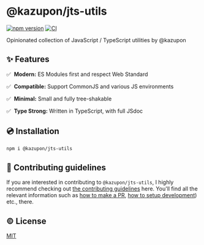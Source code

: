 # @kazupon/jts-utils

[![npm version][npm-version-src]][npm-version-href]
[![CI][ci-src]][ci-href]

Opinionated collection of JavaScript / TypeScript utilities by @kazupon

## ✨ Features

✅️ &nbsp;**Modern:** ES Modules first and respect Web Standard

✅️ &nbsp;**Compatible:** Support CommonJS and various JS environments

✅️️ &nbsp;**Minimal:** Small and fully tree-shakable

✅️️ &nbsp;**Type Strong:** Written in TypeScript, with full JSdoc

## 💿 Installation

```sh
npm i @kazupon/jts-utils
```

## 🙌 Contributing guidelines

If you are interested in contributing to `@kazupon/jts-utils`, I highly recommend checking out [the contributing guidelines](/CONTRIBUTING.md) here. You'll find all the relevant information such as [how to make a PR](/CONTRIBUTING.md#pull-request-guidelines), [how to setup development](/CONTRIBUTING.md#development-setup)) etc., there.

## ©️ License

[MIT](http://opensource.org/licenses/MIT)

<!-- Badges -->

[npm-version-src]: https://img.shields.io/npm/v/@kazupon/jts-utils?style=flat
[npm-version-href]: https://npmjs.com/package/@kazupon/jts-utils
[npm-downloads-src]: https://img.shields.io/npm/dm/@kazupon/jts-utils?style=flat
[npm-downloads-href]: https://npmjs.com/package/@kazupon/jts-utils
[ci-src]: https://github.com/kazupon/jts-utils/actions/workflows/ci.yml/badge.svg
[ci-href]: https://github.com/kazupon/jts-utils/actions/workflows/ci.yml
